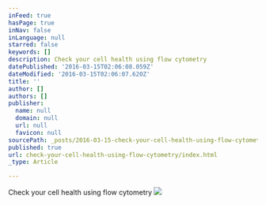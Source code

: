 ```yaml
---
inFeed: true
hasPage: true
inNav: false
inLanguage: null
starred: false
keywords: []
description: Check your cell health using flow cytometry
datePublished: '2016-03-15T02:06:08.059Z'
dateModified: '2016-03-15T02:06:07.620Z'
title: ''
author: []
authors: []
publisher:
  name: null
  domain: null
  url: null
  favicon: null
sourcePath: _posts/2016-03-15-check-your-cell-health-using-flow-cytometry.md
published: true
url: check-your-cell-health-using-flow-cytometry/index.html
_type: Article

---
```

Check your cell health using flow cytometry
![](https://the-grid-user-content.s3-us-west-2.amazonaws.com/dbcfe4f5-3cb6-44bd-9976-74d542c9952a.jpg)